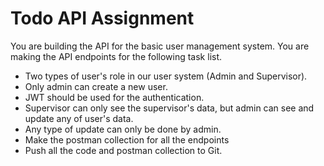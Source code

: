 # Todo API Assignment

You are building the API for the basic user management system. You are making the API endpoints for the following task list.



* Two types of user's role in our user system (Admin and Supervisor).
* Only admin can create a new user.
* JWT should be used for the authentication. 
* Supervisor can only see the supervisor's data, but admin can see and update any of user's data.
* Any type of update can only be done by admin.
* Make the postman collection for all the endpoints
* Push all the code and postman collection to Git.
